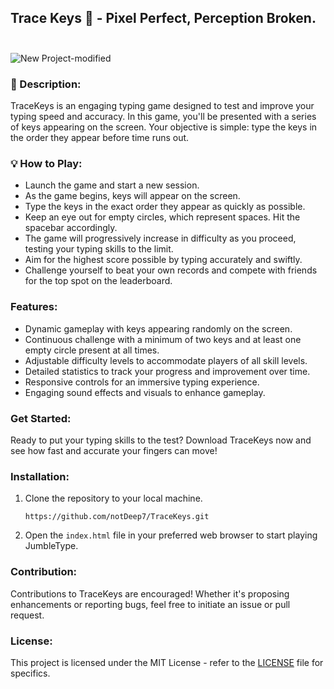 <h2 align="left">Trace Keys 🎹 - Pixel Perfect, Perception Broken.<br>
<br></h2>

![New Project-modified](https://github.com/notDeep7/TraceKeys/assets/144143057/34a87f39-30f9-4070-855c-fa3b3667731a)


### 🔖 Description:
TraceKeys is an engaging typing game designed to test and improve your typing speed and accuracy. In this game, you'll be presented with a series of keys appearing on the screen. Your objective is simple: type the keys in the order they appear before time runs out.

### 💡 How to Play:

- Launch the game and start a new session.
- As the game begins, keys will appear on the screen.
- Type the keys in the exact order they appear as quickly as possible.
- Keep an eye out for empty circles, which represent spaces. Hit the spacebar accordingly.
- The game will progressively increase in difficulty as you proceed, testing your typing skills to the limit.
- Aim for the highest score possible by typing accurately and swiftly.
- Challenge yourself to beat your own records and compete with friends for the top spot on the leaderboard.

### Features:

- Dynamic gameplay with keys appearing randomly on the screen.
- Continuous challenge with a minimum of two keys and at least one empty circle present at all times.
- Adjustable difficulty levels to accommodate players of all skill levels.
- Detailed statistics to track your progress and improvement over time.
- Responsive controls for an immersive typing experience.
- Engaging sound effects and visuals to enhance gameplay.

### Get Started:
Ready to put your typing skills to the test? Download TraceKeys now and see how fast and accurate your fingers can move!

### Installation:
1. Clone the repository to your local machine.

   ```
   https://github.com/notDeep7/TraceKeys.git
   ```
3. Open the `index.html` file in your preferred web browser to start playing JumbleType.

### Contribution:
Contributions to TraceKeys are encouraged! Whether it's proposing enhancements or reporting bugs, feel free to initiate an issue or pull request.

### License:
This project is licensed under the MIT License - refer to the [LICENSE](LICENSE) file for specifics.
